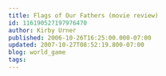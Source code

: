 ```yaml
---
title: Flags of Our Fathers (movie review)
id: 116190527197976470
author: Kirby Urner
published: 2006-10-26T16:25:00.000-07:00
updated: 2007-10-27T08:52:19.800-07:00
blog: world_game
tags: 
---
```


